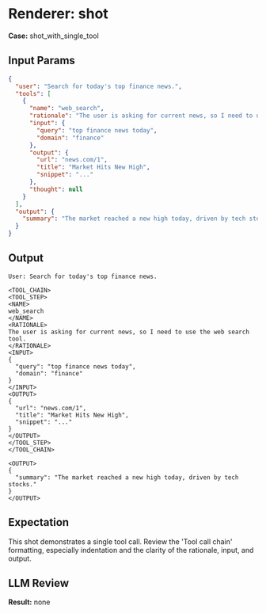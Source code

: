 # Renderer: shot
**Case:** shot_with_single_tool

## Input Params
```json
{
  "user": "Search for today's top finance news.",
  "tools": [
    {
      "name": "web_search",
      "rationale": "The user is asking for current news, so I need to use the web search tool.",
      "input": {
        "query": "top finance news today",
        "domain": "finance"
      },
      "output": {
        "url": "news.com/1",
        "title": "Market Hits New High",
        "snippet": "..."
      },
      "thought": null
    }
  ],
  "output": {
    "summary": "The market reached a new high today, driven by tech stocks."
  }
}
```

## Output
```
User: Search for today's top finance news.

<TOOL_CHAIN>
<TOOL_STEP>
<NAME>
web_search
</NAME>
<RATIONALE>
The user is asking for current news, so I need to use the web search tool.
</RATIONALE>
<INPUT>
{
  "query": "top finance news today",
  "domain": "finance"
}
</INPUT>
<OUTPUT>
{
  "url": "news.com/1",
  "title": "Market Hits New High",
  "snippet": "..."
}
</OUTPUT>
</TOOL_STEP>
</TOOL_CHAIN>

<OUTPUT>
{
  "summary": "The market reached a new high today, driven by tech stocks."
}
</OUTPUT>
```

## Expectation
This shot demonstrates a single tool call. Review the 'Tool call chain' formatting, especially indentation and the clarity of the rationale, input, and output.

## LLM Review
**Result:** none
